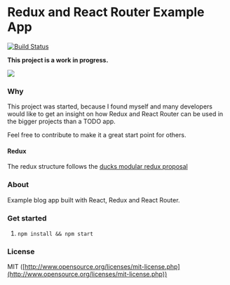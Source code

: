 Redux and React Router Example App
===
[![Build Status](https://travis-ci.org/knowbody/redux-react-router-example-app.svg)](https://travis-ci.org/knowbody/redux-react-router-example-app)

**This project is a work in progress.**

![](http://g.recordit.co/8bMQFmKinz.gif)

### Why
This project was started, because I found myself and many developers would like to get 
an insight on how Redux and React Router can be used in the bigger projects than a TODO app.

Feel free to contribute to make it a great start point for others.

#### Redux
The redux structure follows the [ducks modular redux proposal](https://github.com/erikras/ducks-modular-redux)

### About
Example blog app built with React, Redux and React Router.

### Get started
1. `npm install && npm start`

### License
MIT ([http://www.opensource.org/licenses/mit-license.php](http://www.opensource.org/licenses/mit-license.php))

